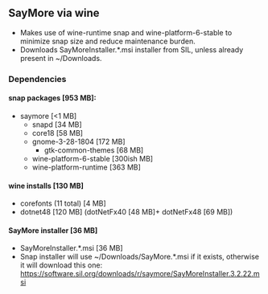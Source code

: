 ## SayMore via wine
- Makes use of wine-runtime snap and wine-platform-6-stable to minimize snap size and reduce maintenance burden.
- Downloads SayMoreInstaller.*.msi installer from SIL, unless already present in ~/Downloads.

### Dependencies
#### snap packages [953 MB]:
- saymore [<1 MB]
  - snapd [34 MB]
  - core18 [58 MB]
  - gnome-3-28-1804 [172 MB]
    - gtk-common-themes [68 MB]
  - wine-platform-6-stable [300ish MB]
  - wine-platform-runtime [363 MB]
#### wine installs [130 MB]
- corefonts (11 total) [4 MB]
- dotnet48 [120 MB] (dotNetFx40 [48 MB]+ dotNetFx48 [69 MB])
#### SayMore installer [36 MB]
- SayMoreInstaller.*.msi [36 MB]
- Snap installer will use ~/Downloads/SayMore.*.msi if it exists, otherwise it
  will download this one: https://software.sil.org/downloads/r/saymore/SayMoreInstaller.3.2.22.msi
